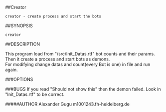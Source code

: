 
##Creator

	creator - create process and start the bots

##SYNOPSIS

	creator

##DESCRIPTION

This program load from "/src/Init_Datas.rtf" bot counts and their params.</br> Then it create a process and start bots as demons. </br> For modifying change datas and count(every Bot is one) in file and run again.<br />

###OPTIONS
	
###BUGS
	If you read "Should not show this" then the demon failed. 
        Look in "Init_Datas.rtf" to be correct.

#####AUTHOR
	Alexander Gugu m1001243.fh-heidelberg.de 
